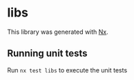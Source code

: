 # libs

This library was generated with [Nx](https://nx.dev).

## Running unit tests

Run `nx test libs` to execute the unit tests
